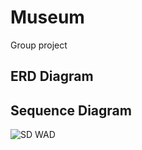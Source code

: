 # Museum
Group project



## ERD Diagram

## Sequence Diagram

![SD WAD](https://user-images.githubusercontent.com/121481219/209676756-df1a9f46-18d5-4748-bdb1-50b987cca1b0.jpg)
